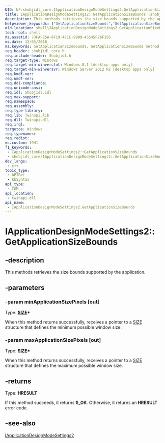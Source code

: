 ```yaml
---
UID: NF:shobjidl_core.IApplicationDesignModeSettings2.GetApplicationSizeBounds
title: IApplicationDesignModeSettings2::GetApplicationSizeBounds (shobjidl_core.h)
description: This methods retrieves the size bounds supported by the application.
helpviewer_keywords: ["GetApplicationSizeBounds","GetApplicationSizeBounds method [Windows Shell]","GetApplicationSizeBounds method [Windows Shell]","IApplicationDesignModeSettings2 interface","IApplicationDesignModeSettings2 interface [Windows Shell]","GetApplicationSizeBounds method","IApplicationDesignModeSettings2.GetApplicationSizeBounds","IApplicationDesignModeSettings2::GetApplicationSizeBounds","shell.IApplicationDesignModeSettings2_GetApplicationSizeBounds","shobjidl_core/IApplicationDesignModeSettings2::GetApplicationSizeBounds"]
old-location: shell\IApplicationDesignModeSettings2_GetApplicationSizeBounds.htm
tech.root: shell
ms.assetid: 7DFAFE5A-8F19-471C-9B09-43645F26F156
ms.date: 12/05/2018
ms.keywords: GetApplicationSizeBounds, GetApplicationSizeBounds method [Windows Shell], GetApplicationSizeBounds method [Windows Shell],IApplicationDesignModeSettings2 interface, IApplicationDesignModeSettings2 interface [Windows Shell],GetApplicationSizeBounds method, IApplicationDesignModeSettings2.GetApplicationSizeBounds, IApplicationDesignModeSettings2::GetApplicationSizeBounds, shell.IApplicationDesignModeSettings2_GetApplicationSizeBounds, shobjidl_core/IApplicationDesignModeSettings2::GetApplicationSizeBounds
req.header: shobjidl_core.h
req.include-header: Shobjidl.h
req.target-type: Windows
req.target-min-winverclnt: Windows 8.1 [desktop apps only]
req.target-min-winversvr: Windows Server 2012 R2 [desktop apps only]
req.kmdf-ver: 
req.umdf-ver: 
req.ddi-compliance: 
req.unicode-ansi: 
req.idl: Shobjidl.idl
req.max-support: 
req.namespace: 
req.assembly: 
req.type-library: 
req.lib: Twinapi.lib
req.dll: Twinapi.dll
req.irql: 
targetos: Windows
req.typenames: 
req.redist: 
ms.custom: 19H1
f1_keywords:
 - IApplicationDesignModeSettings2::GetApplicationSizeBounds
 - shobjidl_core/IApplicationDesignModeSettings2::GetApplicationSizeBounds
dev_langs:
 - c++
topic_type:
 - APIRef
 - kbSyntax
api_type:
 - COM
api_location:
 - twinapi.dll
api_name:
 - IApplicationDesignModeSettings2.GetApplicationSizeBounds
---
```


# IApplicationDesignModeSettings2::GetApplicationSizeBounds


## -description

This methods retrieves the size bounds supported by the application.

## -parameters

### -param minApplicationSizePixels [out]

Type: <b><a href="/previous-versions/dd145106(v=vs.85)">SIZE</a>*</b>

When this method returns successfully, receives a pointer to a <a href="/previous-versions/dd145106(v=vs.85)">SIZE</a> structure that defines the minimum possible window size.

### -param maxApplicationSizePixels [out]

Type: <b><a href="/previous-versions/dd145106(v=vs.85)">SIZE</a>*</b>

When this method returns successfully, receives a pointer to a <a href="/previous-versions/dd145106(v=vs.85)">SIZE</a> structure that defines the maximum possible window size.

## -returns

Type: <b>HRESULT</b>

If this method succeeds, it returns <b>S_OK</b>. Otherwise, it returns an <b>HRESULT</b> error code.

## -see-also

<a href="/windows/desktop/api/shobjidl_core/nn-shobjidl_core-iapplicationdesignmodesettings2">IApplicationDesignModeSettings2</a>
